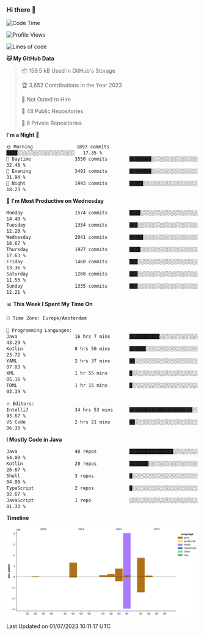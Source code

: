 ### Hi there 👋


<!--START_SECTION:waka-->
![Code Time](http://img.shields.io/badge/Code%20Time-3%2C305%20hrs%2049%20mins-blue)

![Profile Views](http://img.shields.io/badge/Profile%20Views-112-blue)

![Lines of code](https://img.shields.io/badge/From%20Hello%20World%20I%27ve%20Written-8.4%20million%20lines%20of%20code-blue)

**🐱 My GitHub Data** 

> 📦 159.5 kB Used in GitHub's Storage 
 > 
> 🏆 3,652 Contributions in the Year 2023
 > 
> 🚫 Not Opted to Hire
 > 
> 📜 48 Public Repositories 
 > 
> 🔑 8 Private Repositories 
 > 
**I'm a Night 🦉** 

```text
🌞 Morning                1897 commits        ████░░░░░░░░░░░░░░░░░░░░░   17.35 % 
🌆 Daytime                3550 commits        ████████░░░░░░░░░░░░░░░░░   32.48 % 
🌃 Evening                3491 commits        ████████░░░░░░░░░░░░░░░░░   31.94 % 
🌙 Night                  1993 commits        █████░░░░░░░░░░░░░░░░░░░░   18.23 % 
```
📅 **I'm Most Productive on Wednesday** 

```text
Monday                   1574 commits        ████░░░░░░░░░░░░░░░░░░░░░   14.40 % 
Tuesday                  1334 commits        ███░░░░░░░░░░░░░░░░░░░░░░   12.20 % 
Wednesday                2041 commits        █████░░░░░░░░░░░░░░░░░░░░   18.67 % 
Thursday                 1927 commits        ████░░░░░░░░░░░░░░░░░░░░░   17.63 % 
Friday                   1460 commits        ███░░░░░░░░░░░░░░░░░░░░░░   13.36 % 
Saturday                 1260 commits        ███░░░░░░░░░░░░░░░░░░░░░░   11.53 % 
Sunday                   1335 commits        ███░░░░░░░░░░░░░░░░░░░░░░   12.21 % 
```


📊 **This Week I Spent My Time On** 

```text
🕑︎ Time Zone: Europe/Amsterdam

💬 Programming Languages: 
Java                     16 hrs 7 mins       ███████████░░░░░░░░░░░░░░   43.29 % 
Kotlin                   8 hrs 50 mins       ██████░░░░░░░░░░░░░░░░░░░   23.72 % 
YAML                     2 hrs 37 mins       ██░░░░░░░░░░░░░░░░░░░░░░░   07.03 % 
XML                      1 hr 55 mins        █░░░░░░░░░░░░░░░░░░░░░░░░   05.16 % 
TOML                     1 hr 15 mins        █░░░░░░░░░░░░░░░░░░░░░░░░   03.39 % 

🔥 Editors: 
IntelliJ                 34 hrs 53 mins      ███████████████████████░░   93.67 % 
VS Code                  2 hrs 21 mins       ██░░░░░░░░░░░░░░░░░░░░░░░   06.33 % 
```

**I Mostly Code in Java** 

```text
Java                     48 repos            ████████████████░░░░░░░░░   64.00 % 
Kotlin                   20 repos            ███████░░░░░░░░░░░░░░░░░░   26.67 % 
Shell                    3 repos             █░░░░░░░░░░░░░░░░░░░░░░░░   04.00 % 
TypeScript               2 repos             █░░░░░░░░░░░░░░░░░░░░░░░░   02.67 % 
JavaScript               1 repo              ░░░░░░░░░░░░░░░░░░░░░░░░░   01.33 % 
```



**Timeline**

![Lines of Code chart](https://raw.githubusercontent.com/powercasgamer/powercasgamer/master/assets/bar_graph.png)


 Last Updated on 01/07/2023 16:11:17 UTC
<!--END_SECTION:waka-->
